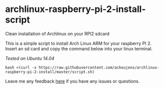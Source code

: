 # archlinux-raspberry-pi-2-install-script
Clean installation of Archlinux on your RPI2 sdcard

This is a simple script to install Arch Linux ARM for your raspberry PI 2.
Insert an sd card and copy the command below into your linux terminal.

*Tested on Ubuntu 14.04*

```bash <(curl -s https://raw.githubusercontent.com/ackoujens/archlinux-raspberry-pi-2-install/master/script.sh)```

Leave me any feedback [here](https://github.com/ackoujens/archlinux-raspberry-pi-2-install-script/issues) if you have any issues or questions.
